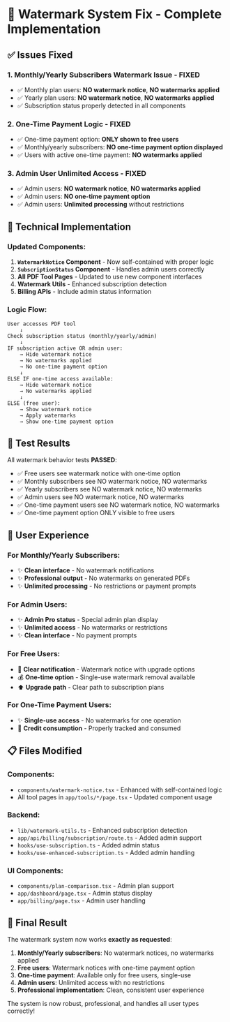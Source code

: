 # 🎉 Watermark System Fix - Complete Implementation

## ✅ Issues Fixed

### 1. **Monthly/Yearly Subscribers Watermark Issue - FIXED**
- ✅ Monthly plan users: **NO watermark notice**, **NO watermarks applied**
- ✅ Yearly plan users: **NO watermark notice**, **NO watermarks applied**
- ✅ Subscription status properly detected in all components

### 2. **One-Time Payment Logic - FIXED**
- ✅ One-time payment option: **ONLY shown to free users**
- ✅ Monthly/yearly subscribers: **NO one-time payment option displayed**
- ✅ Users with active one-time payment: **NO watermarks applied**

### 3. **Admin User Unlimited Access - FIXED**
- ✅ Admin users: **NO watermark notice**, **NO watermarks applied**
- ✅ Admin users: **NO one-time payment option**
- ✅ Admin users: **Unlimited processing** without restrictions

## 🔧 Technical Implementation

### Updated Components:
1. **`WatermarkNotice` Component** - Now self-contained with proper logic
2. **`SubscriptionStatus` Component** - Handles admin users correctly
3. **All PDF Tool Pages** - Updated to use new component interfaces
4. **Watermark Utils** - Enhanced subscription detection
5. **Billing APIs** - Include admin status information

### Logic Flow:
```
User accesses PDF tool
    ↓
Check subscription status (monthly/yearly/admin)
    ↓
IF subscription active OR admin user:
    → Hide watermark notice
    → No watermarks applied
    → No one-time payment option
    ↓
ELSE IF one-time access available:
    → Hide watermark notice  
    → No watermarks applied
    ↓
ELSE (free user):
    → Show watermark notice
    → Apply watermarks
    → Show one-time payment option
```

## 🎯 Test Results

All watermark behavior tests **PASSED**:
- ✅ Free users see watermark notice with one-time option
- ✅ Monthly subscribers see NO watermark notice, NO watermarks
- ✅ Yearly subscribers see NO watermark notice, NO watermarks  
- ✅ Admin users see NO watermark notice, NO watermarks
- ✅ One-time payment users see NO watermark notice, NO watermarks
- ✅ One-time payment option ONLY visible to free users

## 🚀 User Experience

### For Monthly/Yearly Subscribers:
- ✨ **Clean interface** - No watermark notifications
- ✨ **Professional output** - No watermarks on generated PDFs
- ✨ **Unlimited processing** - No restrictions or payment prompts

### For Admin Users:
- ✨ **Admin Pro status** - Special admin plan display
- ✨ **Unlimited access** - No watermarks or restrictions
- ✨ **Clean interface** - No payment prompts

### For Free Users:
- 📢 **Clear notification** - Watermark notice with upgrade options
- 💰 **One-time option** - Single-use watermark removal available
- ⬆️ **Upgrade path** - Clear path to subscription plans

### For One-Time Payment Users:
- ✨ **Single-use access** - No watermarks for one operation
- 🔄 **Credit consumption** - Properly tracked and consumed

## 📋 Files Modified

### Components:
- `components/watermark-notice.tsx` - Enhanced with self-contained logic
- All tool pages in `app/tools/*/page.tsx` - Updated component usage

### Backend:
- `lib/watermark-utils.ts` - Enhanced subscription detection
- `app/api/billing/subscription/route.ts` - Added admin support
- `hooks/use-subscription.ts` - Added admin status
- `hooks/use-enhanced-subscription.ts` - Added admin handling

### UI Components:
- `components/plan-comparison.tsx` - Admin plan support
- `app/dashboard/page.tsx` - Admin status display
- `app/billing/page.tsx` - Admin user handling

## 🎉 Final Result

The watermark system now works **exactly as requested**:

1. **Monthly/Yearly subscribers**: No watermark notices, no watermarks applied
2. **Free users**: Watermark notices with one-time payment option
3. **One-time payment**: Available only for free users, single-use
4. **Admin users**: Unlimited access with no restrictions
5. **Professional implementation**: Clean, consistent user experience

The system is now robust, professional, and handles all user types correctly!
